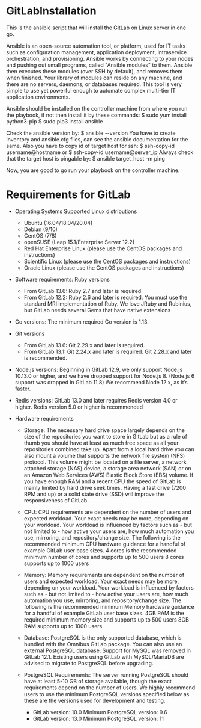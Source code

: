 # GitLabInstallation
This is the ansible script that will install the GitLab on Linux server in one go.

Ansible is an open-source automation tool, or platform, used for IT tasks such as configuration management, application deployment, intraservice orchestration, and provisioning. Ansible works by connecting to your nodes and pushing out small programs, called "Ansible modules" to them. Ansible then executes these modules (over SSH by default), and removes them when finished. Your library of modules can reside on any machine, and there are no servers, daemons, or databases required. This tool is very simple to use yet powerful enough to automate complex multi-tier IT application environments.

Ansible should be installed on the controller machine from where you run the playbook, if not then install it by these commands:
$ sudo yum install python3-pip
$ sudo pip3 install ansible

Check the ansible version by:  $ ansible --version
You have to create inventory and ansible.cfg files, can see the ansible documentation for the same.
Also you have to copy id of target host for ssh:  $ ssh-copy-id username@hostname     or $ ssh-copy-id username@server_ip
Always check that the target host is pingable by: $ ansible target_host -m ping

Now, you are good to go run your playbook on the controller machine.

# Requirements for GitLab
* Operating Systems
  Supported Linux distributions
    - Ubuntu (16.04/18.04/20.04)
    - Debian (9/10)
    - CentOS (7/8)
    - openSUSE (Leap 15.1/Enterprise Server 12.2)
    - Red Hat Enterprise Linux (please use the CentOS packages and instructions)
    - Scientific Linux (please use the CentOS packages and instructions)
    - Oracle Linux (please use the CentOS packages and instructions)

* Software requirements:
  Ruby versions
    - From GitLab 13.6:
      Ruby 2.7 and later is required.
    - From GitLab 12.2:
      Ruby 2.6 and later is required.
  You must use the standard MRI implementation of Ruby. We love JRuby and Rubinius, but GitLab needs several Gems that have native extensions

* Go versions:
  The minimum required Go version is 1.13.

* Git versions
    - From GitLab 13.6:
      Git 2.29.x and later is required.
    - From GitLab 13.1:
      Git 2.24.x and later is required.
      Git 2.28.x and later is recommended.
      
* Node.js versions:
  Beginning in GitLab 12.9, we only support Node.js 10.13.0 or higher, and we have dropped support for Node.js 8. (Node.js 6 support was dropped in GitLab 11.8)
  We recommend Node 12.x, as it’s faster.
  
* Redis versions:
  GitLab 13.0 and later requires Redis version 4.0 or higher.
  Redis version 5.0 or higher is recommended
  
* Hardware requirements
    - Storage:
      The necessary hard drive space largely depends on the size of the repositories you want to store in GitLab but as a rule of thumb you should have at least as much free space as all your repositories combined take up. Apart from a local hard drive you can also mount a volume that supports the network file system (NFS) protocol. This volume might be located on a file server, a network attached storage (NAS) device, a storage area network (SAN) or on an Amazon Web Services (AWS) Elastic Block Store (EBS) volume. If you have enough RAM and a recent CPU the speed of GitLab is mainly limited by hard drive seek times. Having a fast drive (7200 RPM and up) or a solid state drive (SSD) will improve the responsiveness of GitLab.
 
    - CPU:
      CPU requirements are dependent on the number of users and expected workload. Your exact needs may be more, depending on your workload. Your workload is influenced by factors such as - but not limited to - how active your users are, how much automation you use, mirroring, and repository/change size. The following is the recommended minimum CPU hardware guidance for a handful of example GitLab user base sizes. 
      4 cores is the recommended minimum number of cores and supports up to 500 users
      8 cores supports up to 1000 users
      
    - Memory:
      Memory requirements are dependent on the number of users and expected workload. Your exact needs may be more, depending on your workload. Your workload is influenced by factors such as - but not limited to - how active your users are, how much automation you use, mirroring, and repository/change size. The following is the recommended minimum Memory hardware guidance for a handful of example GitLab user base sizes.
      4GB RAM is the required minimum memory size and supports up to 500 users
      8GB RAM supports up to 1000 users
      
    - Database:
      PostgreSQL is the only supported database, which is bundled with the Omnibus GitLab package. You can also use an external PostgreSQL database. Support for MySQL was removed in GitLab 12.1. Existing users using GitLab with MySQL/MariaDB are advised to migrate to PostgreSQL before upgrading.

    - PostgreSQL Requirements:
      The server running PostgreSQL should have at least 5-10 GB of storage available, though the exact requirements depend on the number of users. We highly recommend users to use the minimum PostgreSQL versions specified below as these are the versions used for development and testing.

        + GitLab version: 10.0  Minimum PostgreSQL version: 9.6
        + GitLab version: 13.0  Minimum PostgreSQL version: 11
